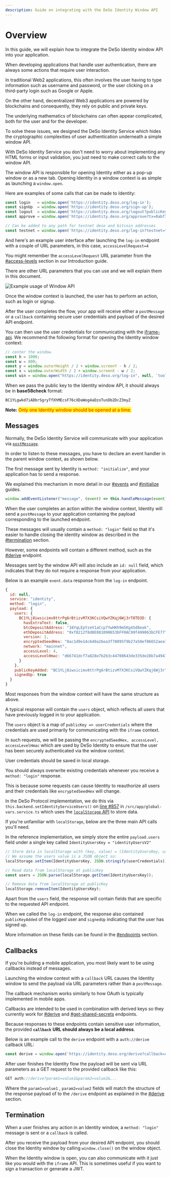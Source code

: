 ```yaml
---
description: Guide on integrating with the DeSo Identity Window API
---
```


# Overview

In this guide, we will explain how to integrate the DeSo Identity window API into your application.&#x20;

When developing applications that handle user authentication, there are always some actions that require user interaction.

In traditional Web2 applications, this often involves the user having to type information such as username and password, or the user clicking on a third-party login such as Google or Apple.

On the other hand, decentralized Web3 applications are powered by blockchains and consequently, they rely on public and private keys.

The underlying mathematics of blockchains can often appear complicated, both for the user and for the developer.

To solve these issues, we designed the DeSo Identity Service which hides the cryptographic complexities of user authentication underneath a simple window API.

With DeSo Identity Service you don't need to worry about implementing any HTML forms or input validation, you just need to make correct calls to the window API.

The window API is responsible for opening Identity either as a pop-up window or as a new tab. Opening Identity in a window context is as simple as launching a `window.open`.&#x20;

Here are examples of some calls that can be made to Identity:

```javascript
const login   = window.open('https://identity.deso.org/log-in');
const signUp  = window.open('https://identity.deso.org/sign-up');
const logout  = window.open('https://identity.deso.org/logout?publicKey=BC123...');
const approve = window.open('https://identity.deso.org/approve?tx=0abf35a...');

// Can be added to any path for testnet deso and bitcoin addresses
const testnet = window.open('https://identity.deso.org/log-in?testnet=true');
```

And here's an example user interface after launching the `log-in` endpoint with a couple of URL parameters, in this case, `accessLevelRequest=4`&#x20;

You might remember the `accessLevelRequest` URL parameter from the [#access-levels](../identity/concepts.md#access-levels "mention") section in our Introduction guide.

There are other URL parameters that you can use and we will explain them in this document.

![Example usage of Window API](<../../.gitbook/assets/Screenshot from 2021-11-25 01-00-478.png>)

Once the window context is launched, the user has to perform an action, such as login or signup.&#x20;

After the user completes the flow, your app will receive either a `postMessage` or a `callback` containing secure user credentials and payload of the desired API endpoint.

You can then use the user credentials for communicating with the [iframe-api](../iframe-api/ "mention"). We recommend the following format for opening the Identity window context:

```javascript
// center the window.
const h = 1000;
const w = 800;
const y = window.outerHeight / 2 + window.screenY - h / 2;
const x = window.outerWidth / 2 + window.screenX - w / 2;
const win = window.open("https://identity.deso.org/log-in", null, `toolbar=no, width=${w}, height=${h}, top=${y}, left=${x}`);
```

When we pass the public key to the Identity window API, it should always be in **base58check** format:

```javascript
BC1YLgwkd7iADbrSgryTfXhMEcsF76cXDaWog4aDzoTunDb2DcZ3myZ
```

**Note:** <mark style="color:red;">Only one Identity window should be opened at a time.</mark>

## Messages

Normally, the DeSo Identity Service will communicate with your application via [`postMessage`](https://developer.mozilla.org/en-US/docs/Web/API/Window/postMessage).

In order to listen to these messages, you have to declare an event handler in the parent window context, as shown below.

The first message sent by Identity is `method: "initialize"`, and your application has to send a response.

We explained this mechanism in more detail in our [#events](../identity/concepts.md#events "mention") and [#initialize](../identity/concepts.md#initialize "mention") guides.

```javascript
window.addEventListener("message", (event) => this.handleMessage(event));
```

When the user completes an action within the window context, Identity will send a `postMessage` to your application containing the payload corresponding to the launched endpoint.

These messages will usually contain a `method: "login"` field so that it's easier to handle closing the identity window as described in the [#termination](./#termination "mention") section.

However, some endpoints will contain a different method, such as the [#derive](./#derive "mention") endpoint.&#x20;

Messages sent by the window API will also include an `id: null` field, which indicates that they do not require a response from your application.

Below is an example `event.data` response from the `log-in` endpoint.

```javascript
{
  id: null,
  service: "identity",
  method: "login",
  payload: {
    users: {
      BC1YLj8iwsicimv8ttrPg6rBtizvM7X3KCsiVQwYZKqj6Wj3rT8TD3D: {
        hasExtraText: false,
        btcDepositAddress: "16YqLEpYzeV1aCcp7YwHKh9m5Kg4Sd8eak",
        ethDepositAddress: "0xf8212f8d8E881090653bFF0AC99f499063bCFE77",
        version: 1,
        encryptedSeedHex: "0ac1d9e14c640a26ea3f70095f9b27a50ef06652aea7a2f19f086d750e5f4ecf2d752568b9e3fd3400ad8581d9cf8da5dab3ea29078c1a528f81a51b55514ed5",
        network: "mainnet",
        accessLevel: 4,
        accessLevelHmac: "d66741dcf7a828e7b2b3c44708643de335de28b7a4941eeb687a6d5b1da66e77"
      }
    },
    publicKeyAdded: "BC1YLj8iwsicimv8ttrPg6rBtizvM7X3KCsiVQwYZKqj6Wj3rT8TD3D",
    signedUp: true
  }
}
```

Most responses from the window context will have the same structure as above.

A typical response will contain the `users` object, which reflects all users that have previously logged in to your application.

The `users` object is a map of `publicKey => userCredentials` where the credentials are used primarily for communicating with the `iframe` context.

In such requests, we will be passing the `encryptedSeedHex, accessLevel, accessLevelHmac` which are used by DeSo Identity to ensure that the user has been securely authenticated via the window context.

User credentials should be saved in local storage.

You should always overwrite existing credentials whenever you receive a `method: "login"` response.

This is because some requests can cause Identity to reauthorize all users and their credentials like `encryptedSeedHex` will change.

In the DeSo Protocol implementation, we do this via `this.backend.setIdentityServiceUsers()` on [line #857](https://github.com/deso-protocol/frontend/blob/6d6225a8425f2fe7ad84a222027159333b2c754f/src/app/global-vars.service.ts#L857) in `/src/app/global-vars.service.ts` which uses the [`localStorage` API](https://developer.mozilla.org/en-US/docs/Web/API/Window/localStorage) to store data.

If you're unfamiliar with `localStorage`, below are the three main API calls you'll need.

In the reference implementation, we simply store the entire `payload.users` field under a single key called `IdentityUsersKey = "identityUsersV2"`

```javascript
// Store data in localStorage with (key, value) = (IdentityUsersKey, users)
// We assume the users value is a JSON object so:
localStorage.setItem(IdentityUsersKey, JSON.stringify(userCredentials));

// Read data from localStorage at publicKey
const users = JSON.parse(localStorage.getItem(IdentityUsersKey));

// Remove data from localStorage at publicKey
localStorage.removeItem(IdentityUsersKey);
```

Apart from the `users` field, the response will contain fields that are specific to the requested API endpoint.

When we called the `log-in` endpoint, the response also contained `publicKeyAdded` of the logged user and `signedUp` indicating that the user has signed up.

More information on these fields can be found in the [#endpoints](./#endpoints "mention") section.

## Callbacks

If you're building a mobile application, you most likely want to be using callbacks instead of messages.

Launching the window context with a `callback` URL causes the Identity window to send the payload via URL parameters rather than a `postMessage`.

The callback mechanism works similarly to how OAuth is typically implemented in mobile apps.&#x20;

Callbacks are intended to be used in combination with derived keys so they currently work for [#derive](./#derive "mention") and [#get-shared-secrets](./#get-shared-secrets "mention") endpoints.

Because responses to these endpoints contain sensitive user information, the provided **`callback`** **URL should always be a local address**.

Below is an example call to the `derive` endpoint with a `auth://derive` callback URL:

```javascript
const derive = window.open('https://identity.deso.org/derive?callback=auth://derive');
```

After user finishes the Identity flow the payload will be sent via URL parameters as a GET request to the provided callback like this:

```javascript
GET auth://derive?param1=value1&param2=value2&...
```

Where the `param1=value1` , `param2=value2` fields will match the structure of the response payload of to the `/derive` endpoint as explained in the [#derive](./#derive "mention") section.

## Termination

When a user finishes any action in an Identity window, a `method: "login"` message is sent or a `callback` is called.

After you receive the payload from your desired API endpoint, you should close the Identity window by calling `window.close()` on the window object.

When the Identity window is open, you can also communicate with it just like you would with the `iframe` API. This is sometimes useful if you want to sign a transaction or generate a JWT.
